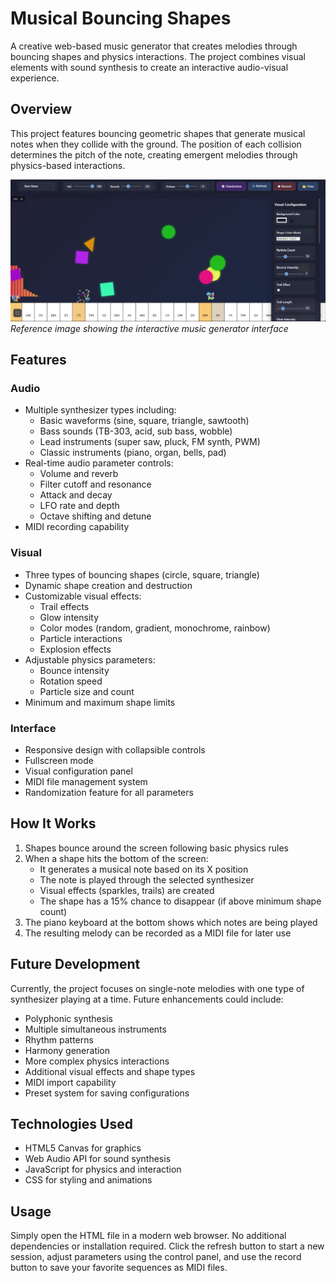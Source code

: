 # Musical Bouncing Shapes

A creative web-based music generator that creates melodies through bouncing shapes and physics interactions. The project combines visual elements with sound synthesis to create an interactive audio-visual experience.

## Overview

This project features bouncing geometric shapes that generate musical notes when they collide with the ground. The position of each collision determines the pitch of the note, creating emergent melodies through physics-based interactions.

![Musical Bouncing Shapes Demo](reference.png)
*Reference image showing the interactive music generator interface*

## Features

### Audio
- Multiple synthesizer types including:
  - Basic waveforms (sine, square, triangle, sawtooth)
  - Bass sounds (TB-303, acid, sub bass, wobble)
  - Lead instruments (super saw, pluck, FM synth, PWM)
  - Classic instruments (piano, organ, bells, pad)
- Real-time audio parameter controls:
  - Volume and reverb
  - Filter cutoff and resonance
  - Attack and decay
  - LFO rate and depth
  - Octave shifting and detune
- MIDI recording capability

### Visual
- Three types of bouncing shapes (circle, square, triangle)
- Dynamic shape creation and destruction
- Customizable visual effects:
  - Trail effects
  - Glow intensity
  - Color modes (random, gradient, monochrome, rainbow)
  - Particle interactions
  - Explosion effects
- Adjustable physics parameters:
  - Bounce intensity
  - Rotation speed
  - Particle size and count
- Minimum and maximum shape limits

### Interface
- Responsive design with collapsible controls
- Fullscreen mode
- Visual configuration panel
- MIDI file management system
- Randomization feature for all parameters

## How It Works

1. Shapes bounce around the screen following basic physics rules
2. When a shape hits the bottom of the screen:
   - It generates a musical note based on its X position
   - The note is played through the selected synthesizer
   - Visual effects (sparkles, trails) are created
   - The shape has a 15% chance to disappear (if above minimum shape count)
3. The piano keyboard at the bottom shows which notes are being played
4. The resulting melody can be recorded as a MIDI file for later use

## Future Development

Currently, the project focuses on single-note melodies with one type of synthesizer playing at a time. Future enhancements could include:
- Polyphonic synthesis
- Multiple simultaneous instruments
- Rhythm patterns
- Harmony generation
- More complex physics interactions
- Additional visual effects and shape types
- MIDI import capability
- Preset system for saving configurations

## Technologies Used

- HTML5 Canvas for graphics
- Web Audio API for sound synthesis
- JavaScript for physics and interaction
- CSS for styling and animations

## Usage

Simply open the HTML file in a modern web browser. No additional dependencies or installation required. Click the refresh button to start a new session, adjust parameters using the control panel, and use the record button to save your favorite sequences as MIDI files. 